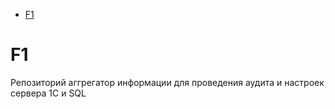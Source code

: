 - [F1](#f1)

# F1

Репозиторий аггрегатор информации для проведения аудита и настроек сервера 1С и SQL